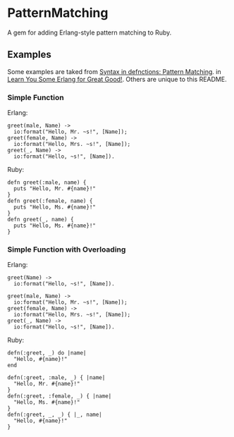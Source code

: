 # PatternMatching

A gem for adding Erlang-style pattern matching to Ruby.

## Examples

Some examples are taked from [Syntax in defnctions: Pattern Matching](http://learnyousomeerlang.com/syntax-in-defnctions). in [Learn You Some Erlang for Great Good!](http://learnyousomeerlang.com/). Others are unique to this README.

### Simple Function

Erlang:

    greet(male, Name) ->
      io:format("Hello, Mr. ~s!", [Name]);
    greet(female, Name) ->
      io:format("Hello, Mrs. ~s!", [Name]);
    greet(_, Name) ->
      io:format("Hello, ~s!", [Name]).

Ruby:

    defn greet(:male, name) {
      puts "Hello, Mr. #{name}!"
    }
    defn greet(:female, name) {
      puts "Hello, Ms. #{name}!"
    }
    defn greet(_, name) {
      puts "Hello, Ms. #{name}!"
    }

### Simple Function with Overloading


Erlang:

    greet(Name) ->
      io:format("Hello, ~s!", [Name]).

    greet(male, Name) ->
      io:format("Hello, Mr. ~s!", [Name]);
    greet(female, Name) ->
      io:format("Hello, Mrs. ~s!", [Name]);
    greet(_, Name) ->
      io:format("Hello, ~s!", [Name]).

Ruby:

    defn(:greet, _) do |name|
      "Hello, #{name}!"
    end

    defn(:greet, :male, _) { |name|
      "Hello, Mr. #{name}!"
    }
    defn(:greet, :female, _) { |name|
      "Hello, Ms. #{name}!"
    }
    defn(:greet, _, _) { |_, name|
      "Hello, #{name}!"
    }
